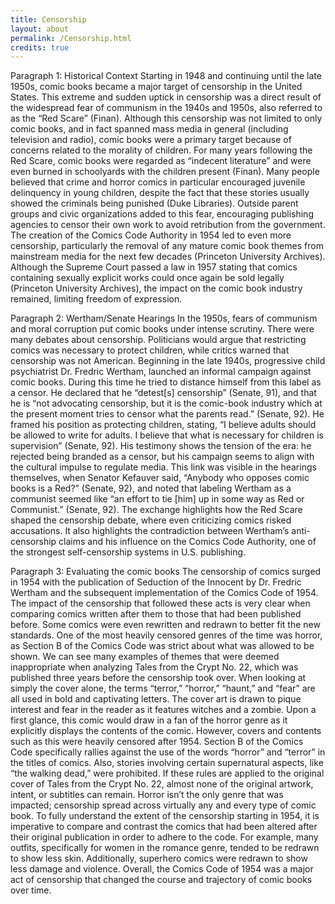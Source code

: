 ```yaml
---
title: Censorship
layout: about
permalink: /Censorship.html
credits: true
---
```

Paragraph 1: Historical Context
	Starting in 1948 and continuing until the late 1950s, comic books became a major target of censorship in the United States. This extreme and sudden uptick in censorship was a direct result of the widespread fear of communism in the 1940s and 1950s, also referred to as the “Red Scare” (Finan). Although this censorship was not limited to only comic books, and in fact spanned mass media in general (including television and radio), comic books were a primary target because of concerns related to the morality of children. For many years following the Red Scare, comic books were regarded as “indecent literature” and were even burned in schoolyards with the children present (Finan). Many people believed that crime and horror comics in particular encouraged juvenile delinquency in young children, despite the fact that these stories usually showed the criminals being punished (Duke Libraries). Outside parent groups and civic organizations added to this fear, encouraging publishing agencies to censor their own work to avoid retribution from the government. The creation of the Comics Code Authority in 1954 led to even more censorship, particularly the removal of any mature comic book themes from mainstream media for the next few decades (Princeton University Archives). Although the Supreme Court passed a law in 1957 stating that comics containing sexually explicit works could once again be sold legally (Princeton University Archives), the impact on the comic book industry remained, limiting freedom of expression.


Paragraph 2: Wertham/Senate Hearings
In the 1950s, fears of communism and moral corruption put comic books under intense scrutiny. There were many debates about censorship. Politicians would argue that restricting comics was necessary to protect children, while critics warned that censorship was not American. Beginning in the late 1940s, progressive child psychiatrist Dr. Fredric Wertham, launched an informal campaign against comic books. During this time he tried to distance himself from this label as a censor. He declared that he “detest[s] censorship” (Senate, 91), and that he is “not advocating censorship, but it is the comic-book industry which at the present moment tries to censor what the parents read.” (Senate, 92). He framed his position as protecting children, stating, “I believe adults should be allowed to write for adults. I believe that what is necessary for children is supervision” (Senate, 92). His testimony shows the tension of the era: he rejected being branded as a censor, but his campaign seems to align with the cultural impulse to regulate media. This link was visible in the hearings themselves, when Senator Kefauver said, “Anybody who opposes comic books is a Red?” (Senate, 92), and noted that labeling Wertham as a communist seemed like “an effort to tie [him] up in some way as Red or Communist.” (Senate, 92). The exchange highlights how the Red Scare shaped the censorship debate, where even criticizing comics risked accusations. It also highlights the contradiction between Wertham’s anti-censorship claims and his influence on the Comics Code Authority, one of the strongest self-censorship systems in U.S. publishing.

Paragraph 3: Evaluating the comic books
The censorship of comics surged in 1954 with the publication of Seduction of the Innocent by Dr. Fredric Wertham and the subsequent implementation of the Comics Code of 1954.  The impact of the censorship that followed these acts is very clear when comparing comics written after them to those that had been published before.  Some comics were even rewritten and redrawn to better fit the new standards.  One of the most heavily censored genres of the time was horror, as Section B of the Comics Code was strict about what was allowed to be shown.  We can see many examples of themes that were deemed inappropriate when analyzing Tales from the Crypt No. 22, which was published three years before the censorship took over.  When looking at simply the cover alone, the terms “terror,” “horror,” “haunt,” and “fear” are all used in bold and captivating letters.  The cover art is drawn to pique interest and fear in the reader as it features witches and a zombie.  Upon a first glance, this comic would draw in a fan of the horror genre as it explicitly displays the contents of the comic.  However, covers and contents such as this were heavily censored after 1954.  Section B of the Comics Code specifically rallies against the use of the words “horror” and “terror” in the titles of comics.  Also, stories involving certain supernatural aspects, like “the walking dead,” were prohibited.  If these rules are applied to the original cover of Tales from the Crypt No. 22, almost none of the original artwork, intent, or subtitles can remain.  Horror isn’t the only genre that was impacted; censorship spread across virtually any and every type of comic book.  To fully understand the extent of the censorship starting in 1954, it is imperative to compare and contrast the comics that had been altered after their original publication in order to adhere to the code.  For example, many outfits, specifically for women in the romance genre, tended to be redrawn to show less skin.  Additionally, superhero comics were redrawn to show less damage and violence.  Overall, the Comics Code of 1954 was a major act of censorship that changed the course and trajectory of comic books over time.  

